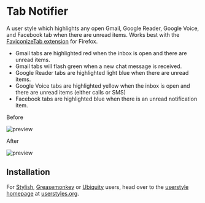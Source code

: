 Tab Notifier
==================

A user style which highlights any open Gmail, Google Reader, Google Voice, and Facebook tab when there are unread items. Works best with the [FaviconizeTab extension](https://addons.mozilla.org/en-US/firefox/addon/3780) for Firefox.

- Gmail tabs are highlighted red when the inbox is open and there are unread items.
- Gmail tabs will flash green when a new chat message is received.
- Google Reader tabs are highlighted light blue when there are unread items.
- Google Voice tabs are highlighted yellow when the inbox is open and there are unread items (either calls or SMS)
- Facebook tabs are highlighted blue when there is an unread notification item.

Before

![preview](https://github.com/jasonkarns/userstyles.gtab-notifier/raw/master/before.png)

After

![preview](https://github.com/jasonkarns/userstyles.gtab-notifier/raw/master/after.png)

Installation
------------

For [Stylish](https://addons.mozilla.org/en-US/firefox/addon/2108), [Greasemonkey](https://addons.mozilla.org/en-US/firefox/addon/748) or [Ubiquity](https://addons.mozilla.org/en-US/firefox/addon/9527) users, head over to the [userstyle homepage](http://userstyles.org/styles/14571) at [userstyles.org](http://userstyles.org).